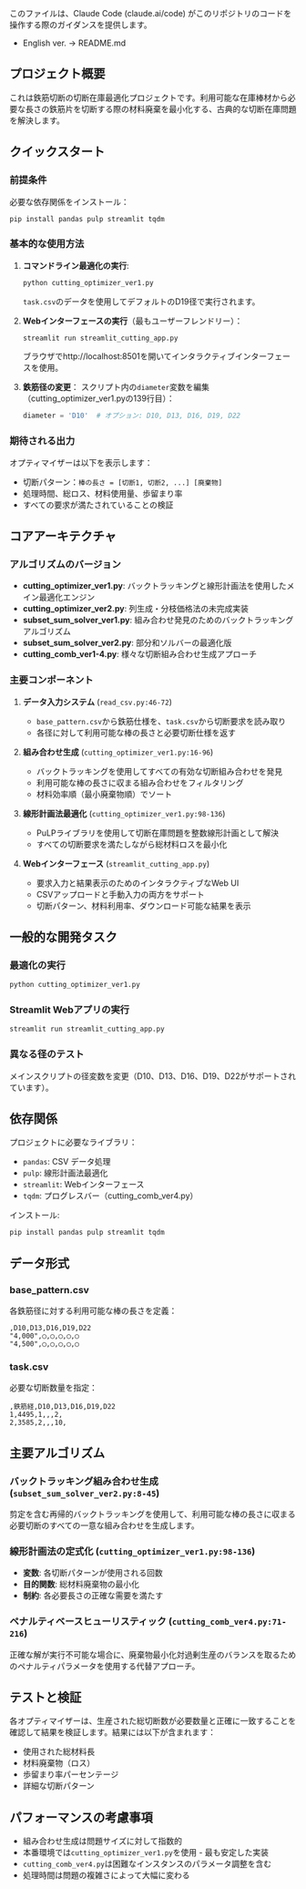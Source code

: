 このファイルは、Claude Code (claude.ai/code) がこのリポジトリのコードを操作する際のガイダンスを提供します。
- English ver. -> README.md

## プロジェクト概要

これは鉄筋切断の切断在庫最適化プロジェクトです。利用可能な在庫棒材から必要な長さの鉄筋片を切断する際の材料廃棄を最小化する、古典的な切断在庫問題を解決します。

## クイックスタート

### 前提条件
必要な依存関係をインストール：
```bash
pip install pandas pulp streamlit tqdm
```

### 基本的な使用方法
1. **コマンドライン最適化の実行**:
   ```bash
   python cutting_optimizer_ver1.py
   ```
   `task.csv`のデータを使用してデフォルトのD19径で実行されます。

2. **Webインターフェースの実行**（最もユーザーフレンドリー）：
   ```bash
   streamlit run streamlit_cutting_app.py
   ```
   ブラウザでhttp://localhost:8501を開いてインタラクティブインターフェースを使用。

3. **鉄筋径の変更**： 
   スクリプト内の`diameter`変数を編集（cutting_optimizer_ver1.pyの139行目）：
   ```python
   diameter = 'D10'  # オプション: D10, D13, D16, D19, D22
   ```

### 期待される出力
オプティマイザーは以下を表示します：
- 切断パターン：`棒の長さ = [切断1, 切断2, ...] [廃棄物]`
- 処理時間、総ロス、材料使用量、歩留まり率
- すべての要求が満たされていることの検証

## コアアーキテクチャ

### アルゴリズムのバージョン
- **cutting_optimizer_ver1.py**: バックトラッキングと線形計画法を使用したメイン最適化エンジン
- **cutting_optimizer_ver2.py**: 列生成・分枝価格法の未完成実装
- **subset_sum_solver_ver1.py**: 組み合わせ発見のためのバックトラッキングアルゴリズム
- **subset_sum_solver_ver2.py**: 部分和ソルバーの最適化版
- **cutting_comb_ver1-4.py**: 様々な切断組み合わせ生成アプローチ

### 主要コンポーネント

1. **データ入力システム** (`read_csv.py:46-72`)
   - `base_pattern.csv`から鉄筋仕様を、`task.csv`から切断要求を読み取り
   - 各径に対して利用可能な棒の長さと必要切断仕様を返す

2. **組み合わせ生成** (`cutting_optimizer_ver1.py:16-96`)
   - バックトラッキングを使用してすべての有効な切断組み合わせを発見
   - 利用可能な棒の長さに収まる組み合わせをフィルタリング
   - 材料効率順（最小廃棄物順）でソート

3. **線形計画法最適化** (`cutting_optimizer_ver1.py:98-136`)
   - PuLPライブラリを使用して切断在庫問題を整数線形計画として解決
   - すべての切断要求を満たしながら総材料ロスを最小化

4. **Webインターフェース** (`streamlit_cutting_app.py`)
   - 要求入力と結果表示のためのインタラクティブなWeb UI
   - CSVアップロードと手動入力の両方をサポート
   - 切断パターン、材料利用率、ダウンロード可能な結果を表示

## 一般的な開発タスク

### 最適化の実行
```bash
python cutting_optimizer_ver1.py
```

### Streamlit Webアプリの実行
```bash
streamlit run streamlit_cutting_app.py
```

### 異なる径のテスト
メインスクリプトの径変数を変更（D10、D13、D16、D19、D22がサポートされています）。

## 依存関係

プロジェクトに必要なライブラリ：
- `pandas`: CSV データ処理
- `pulp`: 線形計画法最適化
- `streamlit`: Webインターフェース
- `tqdm`: プログレスバー（cutting_comb_ver4.py）

インストール:
```bash
pip install pandas pulp streamlit tqdm
```

## データ形式

### base_pattern.csv
各鉄筋径に対する利用可能な棒の長さを定義：
```csv
,D10,D13,D16,D19,D22
"4,000",◯,◯,◯,◯,◯
"4,500",◯,◯,◯,◯,◯
```

### task.csv  
必要な切断数量を指定：
```csv
,鉄筋経,D10,D13,D16,D19,D22
1,4495,1,,,2,
2,3585,2,,,10,
```

## 主要アルゴリズム

### バックトラッキング組み合わせ生成 (`subset_sum_solver_ver2.py:8-45`)
剪定を含む再帰的バックトラッキングを使用して、利用可能な棒の長さに収まる必要切断のすべての一意な組み合わせを生成します。

### 線形計画法の定式化 (`cutting_optimizer_ver1.py:98-136`)
- **変数**: 各切断パターンが使用される回数
- **目的関数**: 総材料廃棄物の最小化
- **制約**: 各必要長さの正確な需要を満たす

### ペナルティベースヒューリスティック (`cutting_comb_ver4.py:71-216`)
正確な解が実行不可能な場合に、廃棄物最小化対過剰生産のバランスを取るためのペナルティパラメータを使用する代替アプローチ。

## テストと検証

各オプティマイザーは、生産された総切断数が必要数量と正確に一致することを確認して結果を検証します。結果には以下が含まれます：
- 使用された総材料長
- 材料廃棄物（ロス）
- 歩留まり率パーセンテージ
- 詳細な切断パターン

## パフォーマンスの考慮事項

- 組み合わせ生成は問題サイズに対して指数的
- 本番環境では`cutting_optimizer_ver1.py`を使用 - 最も安定した実装
- `cutting_comb_ver4.py`は困難なインスタンスのパラメータ調整を含む
- 処理時間は問題の複雑さによって大幅に変わる
